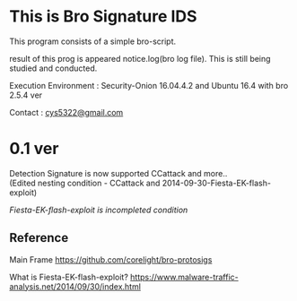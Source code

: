 This is Bro Signature IDS
=========================================================
This program consists of a simple bro-script.

result of this prog is appeared notice.log(bro log file). This is still being studied and conducted.

Execution Environment : Security-Onion 16.04.4.2 and Ubuntu 16.4 with bro 2.5.4 ver

Contact : cys5322@gmail.com

# 0.1 ver 
Detection Signature is now supported CCattack and more..<br/>
(Edited nesting condition - CCattack and 2014-09-30-Fiesta-EK-flash-exploit)

*Fiesta-EK-flash-exploit is incompleted condition*

## Reference
Main Frame 
https://github.com/corelight/bro-protosigs

What is Fiesta-EK-flash-exploit?
https://www.malware-traffic-analysis.net/2014/09/30/index.html

